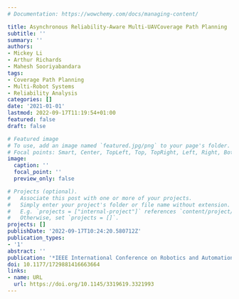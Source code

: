 ```yaml
---
# Documentation: https://wowchemy.com/docs/managing-content/

title: Asynchronous Reliability-Aware Multi-UAVCoverage Path Planning
subtitle: ''
summary: ''
authors:
- Mickey Li
- Arthur Richards
- Mahesh Sooriyabandara
tags:
- Coverage Path Planning
- Multi-Robot Systems
- Reliability Analysis
categories: []
date: '2021-01-01'
lastmod: 2022-09-17T11:19:54+01:00
featured: false
draft: false

# Featured image
# To use, add an image named `featured.jpg/png` to your page's folder.
# Focal points: Smart, Center, TopLeft, Top, TopRight, Left, Right, BottomLeft, Bottom, BottomRight.
image:
  caption: ''
  focal_point: ''
  preview_only: false

# Projects (optional).
#   Associate this post with one or more of your projects.
#   Simply enter your project's folder or file name without extension.
#   E.g. `projects = ["internal-project"]` references `content/project/deep-learning/index.md`.
#   Otherwise, set `projects = []`.
projects: []
publishDate: '2022-09-17T10:24:20.580712Z'
publication_types:
- '1'
abstract: ''
publication: '*IEEE International Conference on Robotics and Automation (ICRA)*'
doi: 10.1177/1729881416663664
links:
- name: URL
  url: https://doi.org/10.1145/3319619.3321993
---
```

